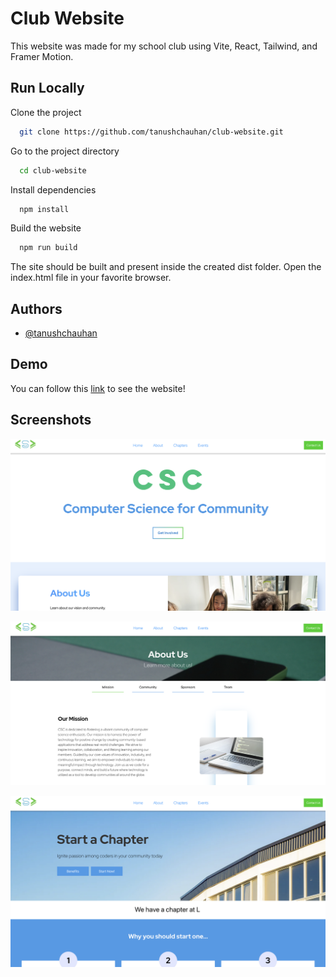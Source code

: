 # Club Website

This website was made for my school club using Vite, React, Tailwind, and Framer Motion.

## Run Locally

Clone the project

```bash
  git clone https://github.com/tanushchauhan/club-website.git
```

Go to the project directory

```bash
  cd club-website
```

Install dependencies

```bash
  npm install
```

Build the website

```bash
  npm run build
```

The site should be built and present inside the created dist folder. Open the index.html file in your favorite browser.

## Authors

- [@tanushchauhan](https://www.github.com/octokatherine)

## Demo

You can follow this [link](https://cscweb.tanushchauhan.com/) to see the website!

## Screenshots

![App Screenshot](https://raw.githubusercontent.com/tanushchauhan/club-website/main/screenshots/1.png)

![App Screenshot](https://raw.githubusercontent.com/tanushchauhan/club-website/main/screenshots/2.png)

![App Screenshot](https://raw.githubusercontent.com/tanushchauhan/club-website/main/screenshots/3.png)
